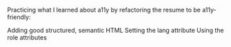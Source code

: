 Practicing what I learned about a11y by refactoring the resume to be a11y-friendly:

Adding good structured, semantic HTML
Setting the lang attribute
Using the role attributes
